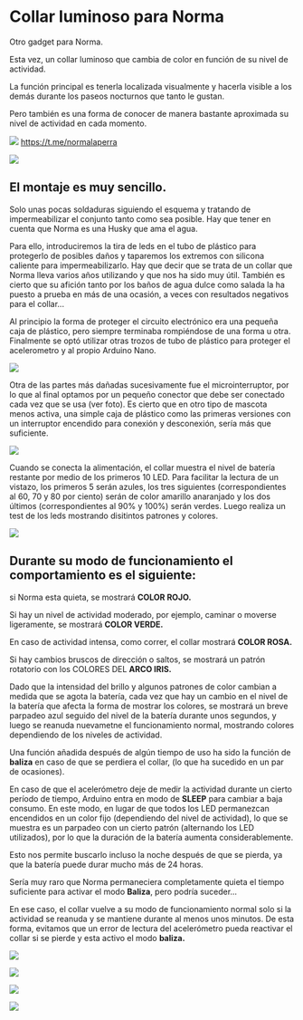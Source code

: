 # Collar luminoso para Norma

Otro gadget para Norma.

Esta vez, un collar luminoso que cambia de color en función de su nivel de actividad. 

La función principal es tenerla localizada visualmente y hacerla visible a los demás durante los paseos nocturnos que tanto le gustan. 

Pero también es una forma de conocer de manera bastante aproximada su nivel de actividad en cada momento.

![](./imagenes/norma_pose_collar_pq.jpg)       https://t.me/normalaperra


![](./imagenes/esquema_peque.png) 

## El montaje es muy sencillo. 
Solo unas pocas soldaduras siguiendo el esquema y tratando de impermeabilizar el conjunto tanto como sea posible. Hay que tener en cuenta que Norma es una Husky que ama el agua. 

Para ello, introduciremos la tira de leds en el tubo de plástico para protegerlo de posibles daños y taparemos los extremos con silicona caliente para impermeabilizarlo. Hay que decir que se trata de un collar que Norma lleva varios años utilizando y que nos ha sido muy útil. También es cierto que su afición tanto por los baños de agua dulce como salada la ha puesto a prueba en más de una ocasión, a veces con resultados negativos para el collar... 

Al principio la forma de proteger el circuito electrónico era una pequeña caja de plástico, pero siempre terminaba rompiéndose de una forma u otra. 
Finalmente se optó utilizar otras trozos de tubo de plástico para proteger el acelerometro y al propio Arduino Nano.

![](./imagenes/01_detalle_nano.jpg) 

Otra de las partes más dañadas sucesivamente fue el microinterruptor, por lo que al final optamos por un pequeño conector que debe ser conectado cada vez que se usa (ver foto). Es cierto que en otro tipo de mascota menos activa, una simple caja de plástico como las primeras versiones con un interruptor encendido para conexión y desconexión, sería más que suficiente.

![](./imagenes/02_detalle_conector.jpg) 


Cuando se conecta la alimentación, el collar muestra el nivel de batería restante por medio de los primeros 10 LED. 
Para facilitar la lectura de un vistazo, los primeros 5 serán azules, los tres siguientes (correspondientes al 60, 70 y 80 por ciento) serán de color amarillo anaranjado y los dos últimos (correspondientes al 90% y 100%) serán verdes.
Luego realiza un test de los leds mostrando disitintos patrones y colores. 

![](./imagenes/level100.jpg) 


## Durante su modo de funcionamiento el comportamiento es el siguiente: 

si Norma esta quieta, se mostrará **COLOR ROJO.**

Si hay un nivel de actividad moderado, por ejemplo, caminar o moverse ligeramente, se mostrará **COLOR VERDE.**

En caso de actividad intensa, como correr, el collar mostrará **COLOR ROSA.**

Si hay cambios bruscos de dirección o saltos, se mostrará un patrón rotatorio con los COLORES DEL **ARCO IRIS.**


Dado que la intensidad del brillo y algunos patrones de color cambian a medida que se agota la batería, cada vez que hay un cambio en el nivel de la batería que afecta la forma de mostrar los colores, se mostrará un breve parpadeo azul seguido del nivel de la batería durante unos segundos, y luego se reanuda nuevametne el funcionamiento normal, mostrando colores dependiendo de los niveles de actividad.


Una función añadida después de algún tiempo de uso ha sido la función de **baliza** en caso de que se perdiera el collar, (lo que ha sucedido en un par de ocasiones). 

En caso de que el acelerómetro deje de medir la actividad durante un cierto período de tiempo, Arduino entra en modo de **SLEEP** para cambiar a baja consumo. En este modo, en lugar de que todos los LED permanezcan encendidos en un color fijo (dependiendo del nivel de actividad), lo que se muestra es un parpadeo con un cierto patrón (alternando los LED utilizados), por lo que la duración de la batería aumenta considerablemente. 

Esto nos permite buscarlo incluso la noche después de que se pierda, ya que la batería puede durar mucho más de 24 horas. 

Sería muy raro que Norma permaneciera completamente quieta el tiempo suficiente para activar el modo **Baliza**, pero podría suceder... 

En ese caso, el collar vuelve a su modo de funcionamiento normal solo si la actividad se reanuda y se mantiene durante al menos unos minutos. De esta forma, evitamos que un error de lectura del acelerómetro pueda reactivar el collar si se pierde y esta activo el modo **baliza.**

![](./imagenes/run1.jpg)

![](./imagenes/stop1.jpg) 

![](./imagenes/stop2.jpg) 

![](./imagenes/stop3.jpg) 

